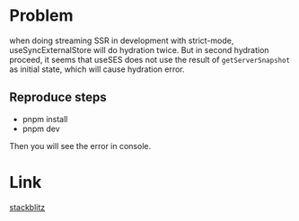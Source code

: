# Problem

when doing streaming SSR in development with strict-mode, useSyncExternalStore will do hydration twice. But in second hydration proceed, it seems that useSES does not use the result of `getServerSnapshot` as initial state, which will cause hydration error.


## Reproduce steps

* pnpm install
* pnpm dev

Then you will see the error in console.

# Link

[stackblitz](https://stackblitz.com/github/promer94/uses-hydrate-problem?file=README.md)